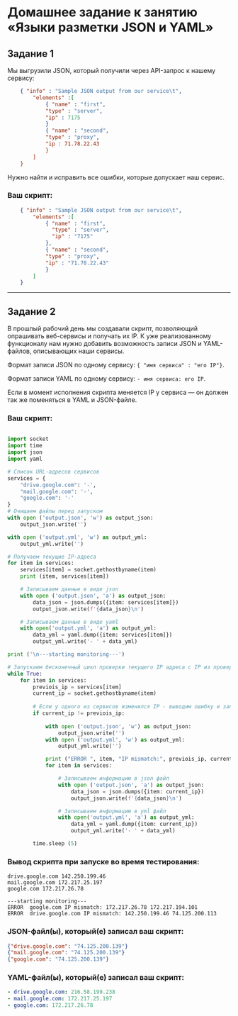 # Домашнее задание к занятию «Языки разметки JSON и YAML»


## Задание 1

Мы выгрузили JSON, который получили через API-запрос к нашему сервису:

```json
    { "info" : "Sample JSON output from our service\t",
        "elements" :[
            { "name" : "first",
            "type" : "server",
            "ip" : 7175 
            }
            { "name" : "second",
            "type" : "proxy",
            "ip : 71.78.22.43
            }
        ]
    }
```
  Нужно найти и исправить все ошибки, которые допускает наш сервис.

### Ваш скрипт:

```json
    { "info" : "Sample JSON output from our service\t",
        "elements" :[
            { "name" : "first",
              "type" : "server",
              "ip" : "7175"
            },
            { "name" : "second",
            "type" : "proxy",
            "ip" : "71.78.22.43"
            }
        ]
    }
```

---

## Задание 2

В прошлый рабочий день мы создавали скрипт, позволяющий опрашивать веб-сервисы и получать их IP. К уже реализованному функционалу нам нужно добавить возможность записи JSON и YAML-файлов, описывающих наши сервисы. 

Формат записи JSON по одному сервису: `{ "имя сервиса" : "его IP"}`. 

Формат записи YAML по одному сервису: `- имя сервиса: его IP`. 

Если в момент исполнения скрипта меняется IP у сервиса — он должен так же поменяться в YAML и JSON-файле.

### Ваш скрипт:

```python

import socket
import time
import json
import yaml

# Список URL-адресов сервисов
services = {
    "drive.google.com": '-',
    "mail.google.com": '-',
    "google.com": '-'
}
# Очищаем файлы перед запуском
with open ('output.json', 'w') as output_json:
    output_json.write('')

with open ('output.yml', 'w') as output_yml:
    output_yml.write('')

# Получаем текущие IP-адреса 
for item in services:
    services[item] = socket.gethostbyname(item)
    print (item, services[item])

    # Записываем данные в виде json 
    with open ('output.json', 'a') as output_json:
        data_json = json.dumps({item: services[item]})
        output_json.write(f'{data_json}\n')

    # Записываем данные в виде yaml
    with open('output.yml', 'a') as output_yml:
        data_yml = yaml.dump({item: services[item]})
        output_yml.write('- ' + data_yml)

print ('\n---starting monitoring---')

# Запускаем бесконечный цикл проверки текущего IP адреса с IP из проверки выше
while True:
    for item in services:
        previois_ip = services[item]
        current_ip = socket.gethostbyname(item)
        
        # Если у одного из сервисов изменился IP - выводим ошибку и запускам цикл повторного получения IP у всех сервисов
        if current_ip != previois_ip:
            
            with open ('output.json', 'w') as output_json:
                output_json.write('')
            with open ('output.yml', 'w') as output_yml:
                output_yml.write('') 

            print ("ERROR ", item, "IP mismatch:", previois_ip, current_ip)
            for item in services:

                # Записываем информацию в json файл
                with open ('output.json', 'a') as output_json:
                    data_json = json.dumps({item: current_ip})
                    output_json.write(f'{data_json}\n')

                # Записываем информацию в yml файл
                with open('output.yml', 'a') as output_yml:
                    data_yml = yaml.dump({item: current_ip})
                    output_yml.write('- ' + data_yml)

        time.sleep (5)

```


### Вывод скрипта при запуске во время тестирования:

```
drive.google.com 142.250.199.46
mail.google.com 172.217.25.197
google.com 172.217.26.78

---starting monitoring---
ERROR  google.com IP mismatch: 172.217.26.78 172.217.194.101
ERROR  drive.google.com IP mismatch: 142.250.199.46 74.125.200.113
```

### JSON-файл(ы), который(е) записал ваш скрипт:

```json
{"drive.google.com": "74.125.200.139"}
{"mail.google.com": "74.125.200.139"}
{"google.com": "74.125.200.139"}
```

### YAML-файл(ы), который(е) записал ваш скрипт:

```yaml
- drive.google.com: 216.58.199.238
- mail.google.com: 172.217.25.197
- google.com: 172.217.26.78
```


